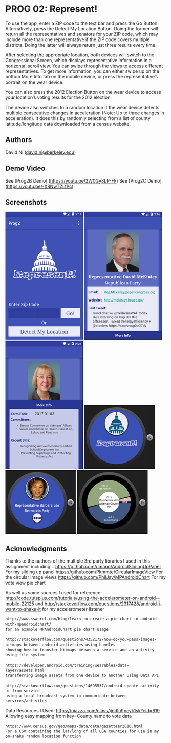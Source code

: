 # PROG 02: Represent!

To use the app, enter a ZIP code to the text bar and press the Go Button. Alternatively, press the Detect My Location Button. Doing the former will return all the representatives and senators for your ZIP code, which may include more than one representative if the ZIP code covers multiple districts. Doing the latter will always return just three results every time. 

After selecting the appropriate location, both devices will switch to the Congressional Screen, which displays representative information in a horizontal scroll view. You can swipe through the views to access different representatives. To get more information, you can either swipe up on the bottom More Info tab on the mobile device, or press the representative’s portrait on the wear device.

You can also press the 2012 Election Button on the wear device to access your location’s voting results for the 2012 election. 

The device also switches to a random location if the wear device detects multiple consecutive changes in acceleration (Note: Up to three changes in acceleration). It does this by randomly selecting from a list of county latitude/longitude data downloaded from a census website.
## Authors

David Ni ([david.ni@berkeley.edu](mailto:david.ni@berkeley.edu))

## Demo Video

See [Prog2B Demo] (https://youtu.be/2W0Gy8LP-Fk)
See [Prog2C Demo] (https://youtu.be/-X8NwTZLtPc)

## Screenshots

<img src="screenshots/MobileMain.PNG" height="400" alt="Screenshot"/>
<img src="screenshots/MobileCongressional.PNG" height="400" alt="Screenshot"/>
<img src="screenshots/MobileCongressDetails.PNG" height="400" alt="Screenshot"/>
<img src="screenshots/WearMain.PNG" height="200" alt="Screenshot"/>
<img src="screenshots/WearCongressional.PNG" height="200" alt="Screenshot"/>
<img src="screenshots/Wear2012Vote.PNG" height="200" alt="Screenshot"/>


## Acknowledgments
Thanks to the authors of the multiple 3rd party libraries I used in this assignment including...
	https://github.com/umano/AndroidSlidingUpPanel For my sliding up panel
	https://github.com/Pkmmte/CircularImageView For the circular image views
	https://github.com/PhilJay/MPAndroidChart For my vote view pie chart
	
As well as some sources I used for reference:
	http://code.tutsplus.com/tutorials/using-the-accelerometer-on-android--mobile-22125
	and
	http://stackoverflow.com/questions/2317428/android-i-want-to-shake-it
	for my accelerometer listener
	
	http://www.ssaurel.com/blog/learn-to-create-a-pie-chart-in-android-with-mpandroidchart/
	for an example MPAndroidChart pie chart usage
	
	http://stackoverflow.com/questions/4352172/how-do-you-pass-images-bitmaps-between-android-activities-using-bundles
	showing how to transfer bitmaps between a service and an activity using file system
	
	https://developer.android.com/training/wearables/data-layer/assets.html
	transferring image assets from one device to another using Data API
	
	http://stackoverflow.com/questions/14695537/android-update-activity-ui-from-service
	using a local broadcast system to communicate between services/activites
	
Data Resources I Used:
	https://piazza.com/class/ijddlu9pcyk1sk?cid=619
	Allowing easy mapping from key=County name to vote data
	
	https://www.census.gov/geo/maps-data/data/gazetteer2010.html
	For a CSV containing the lat/long of all USA counties for use in my on-shake random location function
	
